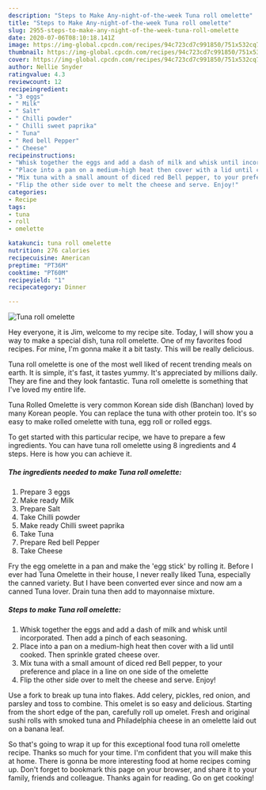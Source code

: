 ```yaml
---
description: "Steps to Make Any-night-of-the-week Tuna roll omelette"
title: "Steps to Make Any-night-of-the-week Tuna roll omelette"
slug: 2955-steps-to-make-any-night-of-the-week-tuna-roll-omelette
date: 2020-07-06T08:10:18.141Z
image: https://img-global.cpcdn.com/recipes/94c723cd7c991850/751x532cq70/tuna-roll-omelette-recipe-main-photo.jpg
thumbnail: https://img-global.cpcdn.com/recipes/94c723cd7c991850/751x532cq70/tuna-roll-omelette-recipe-main-photo.jpg
cover: https://img-global.cpcdn.com/recipes/94c723cd7c991850/751x532cq70/tuna-roll-omelette-recipe-main-photo.jpg
author: Nellie Snyder
ratingvalue: 4.3
reviewcount: 12
recipeingredient:
- "3 eggs"
- " Milk"
- " Salt"
- " Chilli powder"
- " Chilli sweet paprika"
- " Tuna"
- " Red bell Pepper"
- " Cheese"
recipeinstructions:
- "Whisk together the eggs and add a dash of milk and whisk until incorporated. Then add a pinch of each seasoning."
- "Place into a pan on a medium-high heat then cover with a lid until cooked. Then sprinkle grated cheese over."
- "Mix tuna with a small amount of diced red Bell pepper, to your preference and place in a line on one side of the omelette"
- "Flip the other side over to melt the cheese and serve. Enjoy!"
categories:
- Recipe
tags:
- tuna
- roll
- omelette

katakunci: tuna roll omelette 
nutrition: 276 calories
recipecuisine: American
preptime: "PT36M"
cooktime: "PT60M"
recipeyield: "1"
recipecategory: Dinner

---
```



![Tuna roll omelette](https://img-global.cpcdn.com/recipes/94c723cd7c991850/751x532cq70/tuna-roll-omelette-recipe-main-photo.jpg)

Hey everyone, it is Jim, welcome to my recipe site. Today, I will show you a way to make a special dish, tuna roll omelette. One of my favorites food recipes. For mine, I'm gonna make it a bit tasty. This will be really delicious.

Tuna roll omelette is one of the most well liked of recent trending meals on earth. It is simple, it's fast, it tastes yummy. It's appreciated by millions daily. They are fine and they look fantastic. Tuna roll omelette is something that I've loved my entire life.

Tuna Rolled Omelette is very common Korean side dish (Banchan) loved by many Korean people. You can replace the tuna with other protein too. It&#39;s so easy to make rolled omelette with tuna, egg roll or rolled eggs.


To get started with this particular recipe, we have to prepare a few ingredients. You can have tuna roll omelette using 8 ingredients and 4 steps. Here is how you can achieve it.

<!--inarticleads1-->

##### The ingredients needed to make Tuna roll omelette:

1. Prepare 3 eggs
1. Make ready  Milk
1. Prepare  Salt
1. Take  Chilli powder
1. Make ready  Chilli sweet paprika
1. Take  Tuna
1. Prepare  Red bell Pepper
1. Take  Cheese


Fry the egg omelette in a pan and make the &#39;egg stick&#39; by rolling it. Before I ever had Tuna Omelette in their house, I never really liked Tuna, especially the canned variety. But I have been converted ever since and now am a canned Tuna lover. Drain tuna then add to mayonnaise mixture. 

<!--inarticleads2-->

##### Steps to make Tuna roll omelette:

1. Whisk together the eggs and add a dash of milk and whisk until incorporated. Then add a pinch of each seasoning.
1. Place into a pan on a medium-high heat then cover with a lid until cooked. Then sprinkle grated cheese over.
1. Mix tuna with a small amount of diced red Bell pepper, to your preference and place in a line on one side of the omelette
1. Flip the other side over to melt the cheese and serve. Enjoy!


Use a fork to break up tuna into flakes. Add celery, pickles, red onion, and parsley and toss to combine. This omelet is so easy and delicious. Starting from the short edge of the pan, carefully roll up omelet. Fresh and original sushi rolls with smoked tuna and Philadelphia cheese in an omelette laid out on a banana leaf. 

So that's going to wrap it up for this exceptional food tuna roll omelette recipe. Thanks so much for your time. I'm confident that you will make this at home. There is gonna be more interesting food at home recipes coming up. Don't forget to bookmark this page on your browser, and share it to your family, friends and colleague. Thanks again for reading. Go on get cooking!
